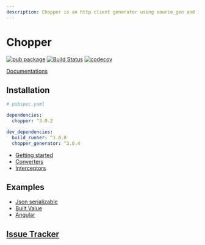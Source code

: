 ```yaml
---
description: Chopper is an http client generator using source_gen and inspired by Retrofit.
---
```


# Chopper

[![pub package](https://img.shields.io/pub/v/chopper.svg)](https://pub.dartlang.org/packages/chopper) [![Build Status](https://travis-ci.com/lejard-h/chopper.svg?branch=master)](https://travis-ci.com/lejard-h/chopper.svg?branch=master) [![codecov](https://codecov.io/gh/lejard-h/chopper/branch/master/graph/badge.svg)](https://codecov.io/gh/lejard-h/chopper)

[Documentations](https://hadrien-lejard.gitbook.io/chopper)

## Installation

```yaml
# pubspec.yaml

dependencies:
  chopper: ^3.0.2

dev_dependencies:
  build_runner: ^1.0.0
  chopper_generator: ^3.0.4
```

* [Getting started](getting-started.md)
* [Converters](converters/converters.md)
* [Interceptors](interceptors.md)

## Examples

* [Json serializable](https://github.com/lejard-h/chopper/blob/master/example/bin/main_json_serializable.dart)
* [Built Value](https://github.com/lejard-h/chopper/blob/master/example/bin/main_built_value.dart)
* [Angular](https://github.com/lejard-h/chopper/blob/master/example/web/main.dart)

## [Issue Tracker](https://github.com/lejard-h/chopper/issues)

